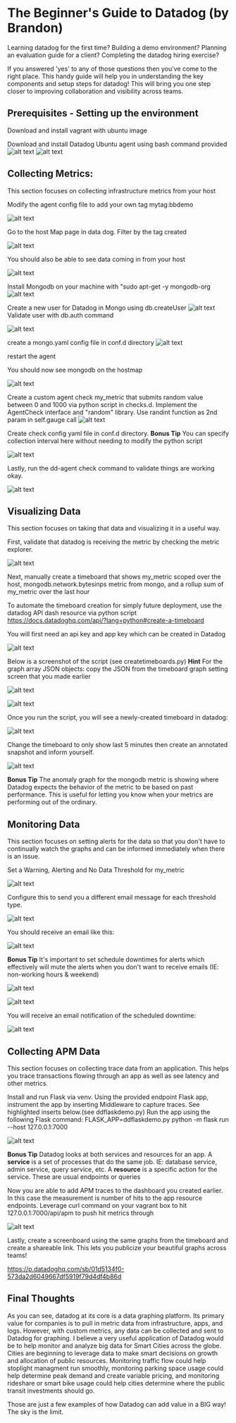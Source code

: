 # The Beginner's Guide to Datadog (by Brandon)

Learning datadog for the first time? Building a demo environment? Planning an evaluation guide for a client? Completing the datadog hiring exercise?

If you answered 'yes' to any of those questions then you've come to the right place. This handy guide will help you in understanding the key components and setup steps for datadog! This will bring you one step closer to improving collaboration and visibility across teams. 

## Prerequisites - Setting up the environment

Download and install vagrant with ubuntu image

Download and install Datadog Ubuntu agent using bash command provided
![alt text](screenshots/1_Prereq_1.png)
![alt text](screenshots/1_Prereq_2.png)

## Collecting Metrics:

This section focuses on collecting infrastructure metrics from your host

Modify the agent config file to add your own tag mytag:bbdemo

![alt text](screenshots/2_Collect_1.png)

Go to the host Map page in data dog. Filter by the tag created

![alt text](screenshots/2_Collect_2-1.png)

You should also be able to see data coming in from your host

![alt text](screenshots/2_Collect_2.png)

Install Mongodb on your machine with "sudo apt-get -y mongodb-org
![alt text](screenshots/2_Collect_3.png)

Create a new user for Datadog in Mongo using db.createUser 
![alt text](screenshots/2_Collect_4.png)
Validate user with db.auth command

![alt text](screenshots/2_Collect_5.png)

create a mongo.yaml config file in conf.d directory
![alt text](screenshots/2_Collect_6.png)

restart the agent

You should now see mongodb on the hostmap

![alt text](screenshots/2_Collect_7.png)


Create a custom agent check my_metric that submits random value between 0 and 1000 via python script in checks.d. Implement the AgentCheck interface and "random" library. Use randint function as 2nd param in self.gauge call
![alt text](screenshots/2_Collect_8.png)

Create check config yaml file in conf.d directory. **Bonus Tip** You can specify collection interval here without needing to modify the python script

![alt text](screenshots/2_Collect_9.png)

Lastly, run the dd-agent check command to validate things are working okay.

![alt text](screenshots/2_Collect_10.png)

## Visualizing Data

This section focuses on taking that data and visualizing it in a useful way.

First, validate that datadog is receiving the metric by checking the metric explorer.

![alt text](screenshots/3_Visualize_1.png)

Next, manually create a timeboard that shows my_metric scoped over the host, mongodb.network.bytesinps metric from mongo, and a rollup sum of my_metric over the last hour

To automate the timeboard creation for simply future deployment, use the datadog API dash resource via python script https://docs.datadoghq.com/api/?lang=python#create-a-timeboard

You will first need an api key and app key which can be created in Datadog

![alt text](screenshots/3_Visualize_2.png)

Below is a screenshot of the script (see createtimeboards.py) **Hint** For the graph array JSON objects: copy the JSON from the timeboard graph setting screen that you made earlier

![alt text](screenshots/3_Visualize_3.png)

![alt text](screenshots/3_Visualize_4.png)

Once you run the script, you will see a newly-created timeboard in datadog:

![alt text](screenshots/3_Visualize_5.PNG)

Change the timeboard to only show last 5 minutes then create an annotated snapshot and inform yourself.

![alt text](screenshots/3_Visualize_7.PNG)

**Bonus Tip** The anomaly graph for the mongodb metric is showing where Datadog expects the behavior of the metric to be based on past performance. This is useful for letting you know when your metrics are performing out of the ordinary.

## Monitoring Data

This section focuses on setting alerts for the data so that you don't have to continually watch the graphs and can be informed immediately when there is an issue.

Set a Warning, Alerting and No Data Threshold for my_metric

![alt text](screenshots/4_Monitor_1.png)

Configure this to send you a different email message for each threshold type.

![alt text](screenshots/4_Monitor_2.png)

You should receive an email like this:

![alt text](screenshots/4_Monitor_3.png)

**Bonus Tip** It's important to set schedule downtimes for alerts which effectively will mute the alerts when you don't want to receive emails (IE: non-working hours & weekend)

![alt text](screenshots/4_Monitor_4.png)

![alt text](screenshots/4_Monitor_5.png)

You will receive an email notification of the scheduled downtime:

![alt text](screenshots/4_Monitor_6.png)

## Collecting APM Data

This section focuses on collecting trace data from an application. This helps you trace transactions flowing through an app as well as see latency and other metrics. 

Install and run Flask via venv. Using the provided endpoint Flask app, instrument the app by inserting Middleware to capture traces. See highlighted inserts below.(see ddflaskdemo.py) Run the app using the following Flask command: FLASK_APP=ddflaskdemo.py python -m flask run --host 127.0.0.1:7000

![alt text](screenshots/5_APM_1.png)

**Bonus Tip** Datadog looks at both services and resources for an app. A **service** is a set of processes that do the same job. IE: database service, admin service, query service, etc. A **resource** is a specific action for the service. These are usual endpoints or queries

Now you are able to add APM traces to the dashboard you created  earlier. In this case the measurement is number of hits to the app resource endpoints. Leverage curl command on your vagrant box to hit 127.0.0.1:7000/api/apm to push hit metrics through

![alt text](screenshots/5_APM_2.PNG)


Lastly, create a screenboard using the same graphs from the timeboard and create a shareable link. This lets you publicize your beautiful graphs across teams!

https://p.datadoghq.com/sb/01d5134f0-573da2d6049667df5919f79d4df4b86d



## Final Thoughts

As you can see, datadog at its core is a data graphing platform. Its primary value for companies is to pull in metric data from infrastructure, apps, and logs. However, with custom metrics, any data can be collected and sent to Datadog for graphing.
I believe a very useful application of Datadog would be to help monitor and analyze big data for Smart Cities across the globe. Cities are beginning to leverage data to make smart decisions on growth and allocation of public resources. Monitoring traffic flow could help stoplight managment run smoothly, monitoring parking space usage could help determine peak demand and create variable pricing, and monitoring rideshare or smart bike usage could help cities determine where the public transit investments should go.

Those are just a few examples of how Datadog can add value in a BIG way! The sky is the limit.

